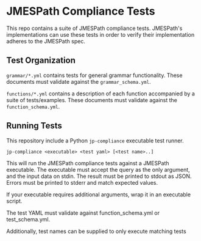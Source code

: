 # JMESPath Compliance Tests

This repo contains a suite of JMESPath compliance tests. JMESPath's implementations can use these tests in order to verify their
implementation adheres to the JMESPath spec.

## Test Organization

`grammar/*.yml` contains tests for general grammar functionality. These documents must validate against the `grammar_schema.yml`.

`functions/*.yml` contains a description of each function accompanied by a suite of tests/examples. These documents must validate against the `function_schema.yml`.

## Running Tests

This repository include a Python `jp-compliance` executable test runner.

```
jp-compliance <executable> <test yaml> [<test name>..]
```

This will run the JMESPath compliance tests against a JMESPath executable.
The executable must accept the query as the only argument, and the input data on stdin.
The result must be printed to stdout as JSON.
Errors must be printed to stderr and match expected values.

If your executable requires additional arguments, wrap it in an executable script.

The test YAML must validate against function_schema.yml or test_schema.yml.

Additionally, test names can be supplied to only execute matching tests